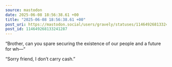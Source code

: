 ```yaml
---
source: mastodon
date: 2025-06-08 18:56:38.61 +00
title: "2025-06-08 18:56:38.61 +00"
post_uri: https://mastodon.social/users/gravely/statuses/114649268133241287
post_id: 114649268133241287
---
```

“Brother, can you spare securing the existence of our people and a future for wh—“

“Sorry friend, I don’t carry cash.”


